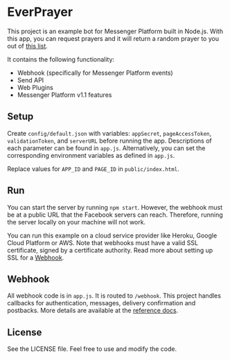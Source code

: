 # EverPrayer

This project is an example bot for Messenger Platform built in Node.js. With this app, you can request prayers and it will return a random prayer to you out of [this list](http://www.prayingeachday.org/100Prayers.pdf).

It contains the following functionality:

* Webhook (specifically for Messenger Platform events)
* Send API 
* Web Plugins
* Messenger Platform v1.1 features

## Setup

Create `config/default.json` with variables: `appSecret`, `pageAccessToken`, `validationToken`, and `serverURL` before running the app. Descriptions of each parameter can be found in `app.js`. Alternatively, you can set the corresponding environment variables as defined in `app.js`.

Replace values for `APP_ID` and `PAGE_ID` in `public/index.html`.

## Run

You can start the server by running `npm start`. However, the webhook must be at a public URL that the Facebook servers can reach. Therefore, running the server locally on your machine will not work.

You can run this example on a cloud service provider like Heroku, Google Cloud Platform or AWS. Note that webhooks must have a valid SSL certificate, signed by a certificate authority. Read more about setting up SSL for a [Webhook](https://developers.facebook.com/docs/graph-api/webhooks#setup).

## Webhook

All webhook code is in `app.js`. It is routed to `/webhook`. This project handles callbacks for authentication, messages, delivery confirmation and postbacks. More details are available at the [reference docs](https://developers.facebook.com/docs/messenger-platform/webhook-reference).

## License

See the LICENSE file. Feel free to use and modify the code.
